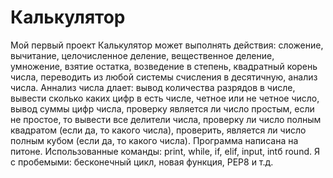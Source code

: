 # Калькулятор
Мой первый проект
Калькулятор может выполнять действия: сложение, вычитание, целочисленное деление, вещественное деление, умножение, взятие остатка, возведение в степень, квадратный корень числа, переводить из любой системы счисления в десятичную, анализ числа.
Аннализ числа длает: вывод количества разрядов в числе, вывести сколько каких цифр в есть числе, четное или не четное число, вывод суммы цифр числа, проверку является ли число простым, если не простое, то вывести все делители числа, проверку ли число полным квадратом (если да, то какого числа), проверить, является ли число полным кубом (если да, то какого числа).
Программа написана на питоне.
Использованные команды: print, while, if, elif, input, intб round.
Я с пробемыми: бесконечный цикл, новая функция, PEP8 и т.д.
